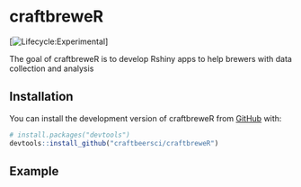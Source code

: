
# craftbreweR

<!-- badges: start -->
[![Lifecycle:Experimental](https://img.shields.io/badge/Lifecycle-Experimental-339999)]
<!-- badges: end -->

The goal of craftbreweR is to develop Rshiny apps to help brewers with data collection and analysis

## Installation

You can install the development version of craftbreweR from [GitHub](https://github.com/) with:

``` r
# install.packages("devtools")
devtools::install_github("craftbeersci/craftbreweR")
```

## Example


